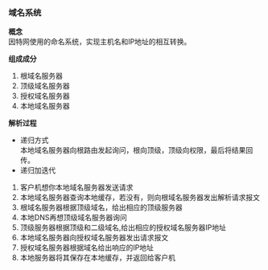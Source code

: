 ### 域名系统  
**概念**  
因特网使用的命名系统，实现主机名和IP地址的相互转换。  

**组成成分**  
1. 根域名服务器
2. 顶级域名服务器
3. 授权域名服务器  
4. 本地域名服务器

**解析过程**  
- 递归方式  
本地域名服务器向根路由发起询问，根向顶级，顶级向权限，最后将结果回传。  
- 递归加迭代  
1. 客户机想你本地域名服务器发送请求
2. 本地域名服务器查询本地缓存，若没有，则向根域名服务器发出解析请求报文
3. 根域名服务器根据顶级域名，给出相应的顶级服务器
4. 本地DNS再想顶级域名服务器询问
5. 顶级服务器根据顶级和二级域名,给出相应的授权域名服务器IP地址
6. 本地域名服务器向授权域名服务器发出请求报文
7. 授权域名服务器根据域名给出响应的IP地址
8. 本地服务器将其保存在本地缓存，并返回给客户机
